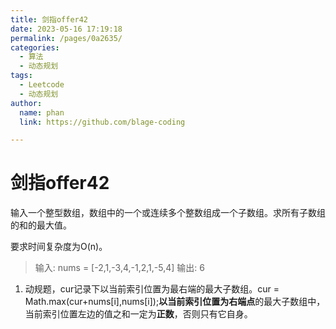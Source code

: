 ```yaml
---
title: 剑指offer42
date: 2023-05-16 17:19:18
permalink: /pages/0a2635/
categories: 
  - 算法
  - 动态规划
tags: 
  - Leetcode
  - 动态规划
author: 
  name: phan
  link: https://github.com/blage-coding

---
```

# 剑指offer42

输入一个整型数组，数组中的一个或连续多个整数组成一个子数组。求所有子数组的和的最大值。

要求时间复杂度为O(n)。

> 输入: nums = [-2,1,-3,4,-1,2,1,-5,4]
> 输出: 6

1. 动规题，cur记录下以当前索引位置为最右端的最大子数组。cur = Math.max(cur+nums[i],nums[i]);**以当前索引位置为右端点**的最大子数组中，当前索引位置左边的值之和一定为**正数**，否则只有它自身。